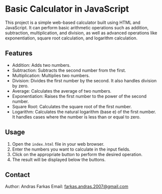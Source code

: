 Basic Calculator in JavaScript
===============================

This project is a simple web-based calculator built using HTML and JavaScript. It can perform basic arithmetic operations such as addition, subtraction, multiplication, and division, as well as advanced operations like exponentiation, square root calculation, and logarithm calculation.

Features
--------
- Addition: Adds two numbers.
- Subtraction: Subtracts the second number from the first.
- Multiplication: Multiplies two numbers.
- Division: Divides the first number by the second. It also handles division by zero.
- Average: Calculates the average of two numbers.
- Exponentiation: Raises the first number to the power of the second number.
- Square Root: Calculates the square root of the first number.
- Logarithm: Calculates the natural logarithm (base e) of the first number. It handles cases where the number is less than or equal to zero.

Usage
-----
1. Open the `index.html` file in your web browser.
2. Enter the numbers you want to calculate in the input fields.
3. Click on the appropriate button to perform the desired operation.
4. The result will be displayed below the buttons.

Contact
-------
Author: Andras Farkas
Email: farkas.andras.2007@gmail.com

